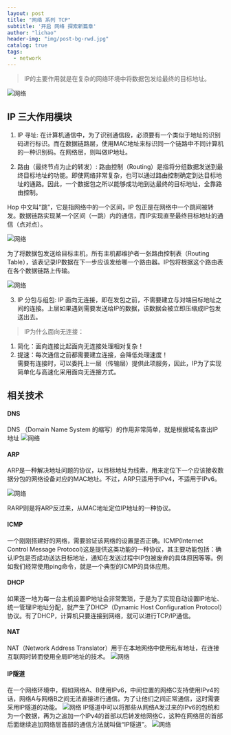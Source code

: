 ```yaml
---
layout: post
title: "网络 系列 TCP"
subtitle: '开启 网络 探索新篇章'
author: "lichao"
header-img: "img/post-bg-rwd.jpg"
catalog: true
tags:
  - network 
---
```

 
 >  IP的主要作用就是在复杂的网络环境中将数据包发给最终的目标地址。

 ![网络](/img/network/13.png)

 ## IP 三大作用模块

1. IP 寻址: 在计算机通信中，为了识别通信段，必须要有一个类似于地址的识别码进行标识。而在数据链路层，使用MAC地址来标识同一个链路中不同计算机的一种识别码。在网络层，则叫做IP地址。

2. 路由（最终节点为止的转发）: 路由控制（Routing）是指将分组数据发送到最终目标地址的功能。即使网络非常复杂，也可以通过路由控制确定到达目标地址的通路。因此，一个数据包之所以能够成功地到达最终的目标地址，全靠路由控制。

Hop 中文叫“跳”，它是指网络中的一个区间，IP 包正是在网络中一个跳间被转发。数据链路实现某一个区间（一跳）内的通信，而IP实现直至最终目标地址的通信（点对点）。

 ![网络](/img/network/14.png)

为了将数据包发送给目标主机，所有主机都维护者一张路由控制表（Routing Table），该表记录IP数据在下一步应该发给哪一个路由器。IP包将根据这个路由表在各个数据链路上传输。

 ![网络](/img/network/15.png)

3. IP 分包与组包: IP 面向无连接，即在发包之前，不需要建立与对端目标地址之间的连接。上层如果遇到需要发送给IP的数据，该数据会被立即压缩成IP包发送出去。

> IP为什么面向无连接：
1. 简化：面向连接比起面向无连接处理相对复杂！
2. 提速：每次通信之前都需要建立连接，会降低处理速度！    
需要有连接时，可以委托上一层（传输层）提供此项服务，因此，IP为了实现简单化与高速化采用面向无连接方式。

## 相关技术
#### DNS
DNS （Domain Name System 的缩写）的作用非常简单，就是根据域名查出IP地址
 ![网络](/img/network/16.png)
#### ARP
ARP是一种解决地址问题的协议，以目标地址为线索，用来定位下一个应该接收数据分包的网络设备对应的MAC地址。不过，ARP只适用于IPv4，不适用于IPv6。

 ![网络](/img/network/17.png)

RARP则是将ARP反过来，从MAC地址定位IP地址的一种协议。

#### ICMP
一个刚刚搭建好的网络，需要验证该网络的设置是否正确。ICMP(Internet Control Message Protocol)这是提供这类功能的一种协议，其主要功能包括：确认IP包是否成功送达目标地址，通知在发送过程中IP包被废弃的具体原因等等。例如我们经常使用ping命令，就是一个典型的ICMP的具体应用。
#### DHCP
如果逐一地为每一台主机设置IP地址会非常繁琐，于是为了实现自动设置IP地址、统一管理IP地址分配，就产生了DHCP（Dynamic Host Configuration Protocol）协议。有了DHCP，计算机只要连接到网络，就可以进行TCP/IP通信。
#### NAT
NAT（Network Address Translator）用于在本地网络中使用私有地址，在连接互联网时转而使用全局IP地址的技术。
 ![网络](/img/network/18.png)

#### IP隧道
在一个网络环境中，假如网络A、B使用IPv6，中间位置的网络C支持使用IPv4的话，网络A与网络B之间无法直接进行通信。为了让他们之间正常通信，这时需要采用IP隧道的功能。
 ![网络](/img/network/19.png)
IP隧道中可以将那些从网络A发过来的IPv6的包统和为一个数据，再为之追加一个IPv4的首部以后转发给网络C，这种在网络层的首部后面继续追加网络层首部的通信方法就叫做“IP隧道”。
 ![网络](/img/network/20.png)

